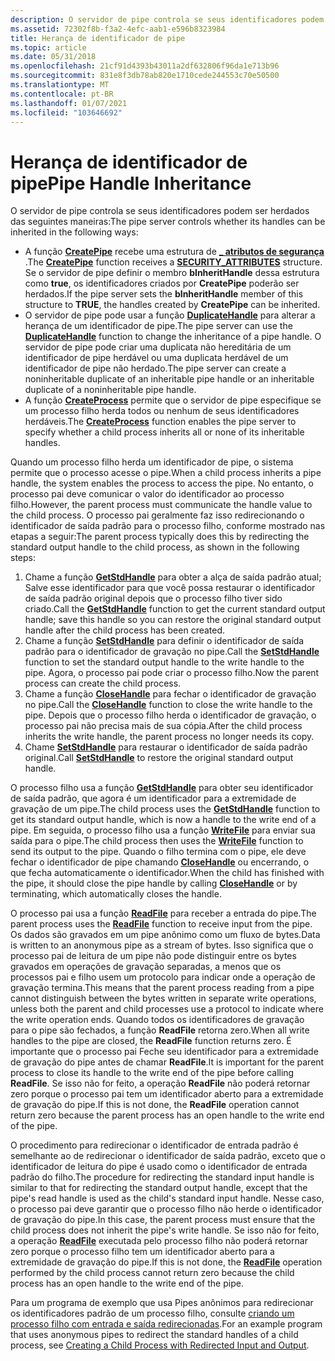 ```yaml
---
description: O servidor de pipe controla se seus identificadores podem ser herdados das seguintes maneiras.
ms.assetid: 72302f8b-f3a2-4efc-aab1-e596b8323984
title: Herança de identificador de pipe
ms.topic: article
ms.date: 05/31/2018
ms.openlocfilehash: 21cf91d4393b43011a2df632806f96da1e713b96
ms.sourcegitcommit: 831e8f3db78ab820e1710cede244553c70e50500
ms.translationtype: MT
ms.contentlocale: pt-BR
ms.lasthandoff: 01/07/2021
ms.locfileid: "103646692"
---
```

# <a name="pipe-handle-inheritance"></a><span data-ttu-id="6a575-103">Herança de identificador de pipe</span><span class="sxs-lookup"><span data-stu-id="6a575-103">Pipe Handle Inheritance</span></span>

<span data-ttu-id="6a575-104">O servidor de pipe controla se seus identificadores podem ser herdados das seguintes maneiras:</span><span class="sxs-lookup"><span data-stu-id="6a575-104">The pipe server controls whether its handles can be inherited in the following ways:</span></span>

-   <span data-ttu-id="6a575-105">A função [**CreatePipe**](/windows/win32/api/namedpipeapi/nf-namedpipeapi-createpipe) recebe uma estrutura de [**\_ atributos de segurança**](/previous-versions/windows/desktop/legacy/aa379560(v=vs.85)) .</span><span class="sxs-lookup"><span data-stu-id="6a575-105">The [**CreatePipe**](/windows/win32/api/namedpipeapi/nf-namedpipeapi-createpipe) function receives a [**SECURITY\_ATTRIBUTES**](/previous-versions/windows/desktop/legacy/aa379560(v=vs.85)) structure.</span></span> <span data-ttu-id="6a575-106">Se o servidor de pipe definir o membro **bInheritHandle** dessa estrutura como **true**, os identificadores criados por **CreatePipe** poderão ser herdados.</span><span class="sxs-lookup"><span data-stu-id="6a575-106">If the pipe server sets the **bInheritHandle** member of this structure to **TRUE**, the handles created by **CreatePipe** can be inherited.</span></span>
-   <span data-ttu-id="6a575-107">O servidor de pipe pode usar a função [**DuplicateHandle**](/windows/desktop/api/handleapi/nf-handleapi-duplicatehandle) para alterar a herança de um identificador de pipe.</span><span class="sxs-lookup"><span data-stu-id="6a575-107">The pipe server can use the [**DuplicateHandle**](/windows/desktop/api/handleapi/nf-handleapi-duplicatehandle) function to change the inheritance of a pipe handle.</span></span> <span data-ttu-id="6a575-108">O servidor de pipe pode criar uma duplicata não hereditária de um identificador de pipe herdável ou uma duplicata herdável de um identificador de pipe não herdado.</span><span class="sxs-lookup"><span data-stu-id="6a575-108">The pipe server can create a noninheritable duplicate of an inheritable pipe handle or an inheritable duplicate of a noninheritable pipe handle.</span></span>
-   <span data-ttu-id="6a575-109">A função [**CreateProcess**](/windows/desktop/api/processthreadsapi/nf-processthreadsapi-createprocessa) permite que o servidor de pipe especifique se um processo filho herda todos ou nenhum de seus identificadores herdáveis.</span><span class="sxs-lookup"><span data-stu-id="6a575-109">The [**CreateProcess**](/windows/desktop/api/processthreadsapi/nf-processthreadsapi-createprocessa) function enables the pipe server to specify whether a child process inherits all or none of its inheritable handles.</span></span>

<span data-ttu-id="6a575-110">Quando um processo filho herda um identificador de pipe, o sistema permite que o processo acesse o pipe.</span><span class="sxs-lookup"><span data-stu-id="6a575-110">When a child process inherits a pipe handle, the system enables the process to access the pipe.</span></span> <span data-ttu-id="6a575-111">No entanto, o processo pai deve comunicar o valor do identificador ao processo filho.</span><span class="sxs-lookup"><span data-stu-id="6a575-111">However, the parent process must communicate the handle value to the child process.</span></span> <span data-ttu-id="6a575-112">O processo pai geralmente faz isso redirecionando o identificador de saída padrão para o processo filho, conforme mostrado nas etapas a seguir:</span><span class="sxs-lookup"><span data-stu-id="6a575-112">The parent process typically does this by redirecting the standard output handle to the child process, as shown in the following steps:</span></span>

1.  <span data-ttu-id="6a575-113">Chame a função [**GetStdHandle**](/windows/console/getstdhandle) para obter a alça de saída padrão atual; Salve esse identificador para que você possa restaurar o identificador de saída padrão original depois que o processo filho tiver sido criado.</span><span class="sxs-lookup"><span data-stu-id="6a575-113">Call the [**GetStdHandle**](/windows/console/getstdhandle) function to get the current standard output handle; save this handle so you can restore the original standard output handle after the child process has been created.</span></span>
2.  <span data-ttu-id="6a575-114">Chame a função [**SetStdHandle**](/windows/console/setstdhandle) para definir o identificador de saída padrão para o identificador de gravação no pipe.</span><span class="sxs-lookup"><span data-stu-id="6a575-114">Call the [**SetStdHandle**](/windows/console/setstdhandle) function to set the standard output handle to the write handle to the pipe.</span></span> <span data-ttu-id="6a575-115">Agora, o processo pai pode criar o processo filho.</span><span class="sxs-lookup"><span data-stu-id="6a575-115">Now the parent process can create the child process.</span></span>
3.  <span data-ttu-id="6a575-116">Chame a função [**CloseHandle**](/windows/desktop/api/handleapi/nf-handleapi-closehandle) para fechar o identificador de gravação no pipe.</span><span class="sxs-lookup"><span data-stu-id="6a575-116">Call the [**CloseHandle**](/windows/desktop/api/handleapi/nf-handleapi-closehandle) function to close the write handle to the pipe.</span></span> <span data-ttu-id="6a575-117">Depois que o processo filho herda o identificador de gravação, o processo pai não precisa mais de sua cópia.</span><span class="sxs-lookup"><span data-stu-id="6a575-117">After the child process inherits the write handle, the parent process no longer needs its copy.</span></span>
4.  <span data-ttu-id="6a575-118">Chame [**SetStdHandle**](/windows/console/setstdhandle) para restaurar o identificador de saída padrão original.</span><span class="sxs-lookup"><span data-stu-id="6a575-118">Call [**SetStdHandle**](/windows/console/setstdhandle) to restore the original standard output handle.</span></span>

<span data-ttu-id="6a575-119">O processo filho usa a função [**GetStdHandle**](/windows/console/getstdhandle) para obter seu identificador de saída padrão, que agora é um identificador para a extremidade de gravação de um pipe.</span><span class="sxs-lookup"><span data-stu-id="6a575-119">The child process uses the [**GetStdHandle**](/windows/console/getstdhandle) function to get its standard output handle, which is now a handle to the write end of a pipe.</span></span> <span data-ttu-id="6a575-120">Em seguida, o processo filho usa a função [**WriteFile**](/windows/desktop/api/fileapi/nf-fileapi-writefile) para enviar sua saída para o pipe.</span><span class="sxs-lookup"><span data-stu-id="6a575-120">The child process then uses the [**WriteFile**](/windows/desktop/api/fileapi/nf-fileapi-writefile) function to send its output to the pipe.</span></span> <span data-ttu-id="6a575-121">Quando o filho termina com o pipe, ele deve fechar o identificador de pipe chamando [**CloseHandle**](/windows/desktop/api/handleapi/nf-handleapi-closehandle) ou encerrando, o que fecha automaticamente o identificador.</span><span class="sxs-lookup"><span data-stu-id="6a575-121">When the child has finished with the pipe, it should close the pipe handle by calling [**CloseHandle**](/windows/desktop/api/handleapi/nf-handleapi-closehandle) or by terminating, which automatically closes the handle.</span></span>

<span data-ttu-id="6a575-122">O processo pai usa a função [**ReadFile**](/windows/desktop/api/fileapi/nf-fileapi-readfile) para receber a entrada do pipe.</span><span class="sxs-lookup"><span data-stu-id="6a575-122">The parent process uses the [**ReadFile**](/windows/desktop/api/fileapi/nf-fileapi-readfile) function to receive input from the pipe.</span></span> <span data-ttu-id="6a575-123">Os dados são gravados em um pipe anônimo como um fluxo de bytes.</span><span class="sxs-lookup"><span data-stu-id="6a575-123">Data is written to an anonymous pipe as a stream of bytes.</span></span> <span data-ttu-id="6a575-124">Isso significa que o processo pai de leitura de um pipe não pode distinguir entre os bytes gravados em operações de gravação separadas, a menos que os processos pai e filho usem um protocolo para indicar onde a operação de gravação termina.</span><span class="sxs-lookup"><span data-stu-id="6a575-124">This means that the parent process reading from a pipe cannot distinguish between the bytes written in separate write operations, unless both the parent and child processes use a protocol to indicate where the write operation ends.</span></span> <span data-ttu-id="6a575-125">Quando todos os identificadores de gravação para o pipe são fechados, a função **ReadFile** retorna zero.</span><span class="sxs-lookup"><span data-stu-id="6a575-125">When all write handles to the pipe are closed, the **ReadFile** function returns zero.</span></span> <span data-ttu-id="6a575-126">É importante que o processo pai Feche seu identificador para a extremidade de gravação do pipe antes de chamar **ReadFile**.</span><span class="sxs-lookup"><span data-stu-id="6a575-126">It is important for the parent process to close its handle to the write end of the pipe before calling **ReadFile**.</span></span> <span data-ttu-id="6a575-127">Se isso não for feito, a operação **ReadFile** não poderá retornar zero porque o processo pai tem um identificador aberto para a extremidade de gravação do pipe.</span><span class="sxs-lookup"><span data-stu-id="6a575-127">If this is not done, the **ReadFile** operation cannot return zero because the parent process has an open handle to the write end of the pipe.</span></span>

<span data-ttu-id="6a575-128">O procedimento para redirecionar o identificador de entrada padrão é semelhante ao de redirecionar o identificador de saída padrão, exceto que o identificador de leitura do pipe é usado como o identificador de entrada padrão do filho.</span><span class="sxs-lookup"><span data-stu-id="6a575-128">The procedure for redirecting the standard input handle is similar to that for redirecting the standard output handle, except that the pipe's read handle is used as the child's standard input handle.</span></span> <span data-ttu-id="6a575-129">Nesse caso, o processo pai deve garantir que o processo filho não herde o identificador de gravação do pipe.</span><span class="sxs-lookup"><span data-stu-id="6a575-129">In this case, the parent process must ensure that the child process does not inherit the pipe's write handle.</span></span> <span data-ttu-id="6a575-130">Se isso não for feito, a operação [**ReadFile**](/windows/desktop/api/fileapi/nf-fileapi-readfile) executada pelo processo filho não poderá retornar zero porque o processo filho tem um identificador aberto para a extremidade de gravação do pipe.</span><span class="sxs-lookup"><span data-stu-id="6a575-130">If this is not done, the [**ReadFile**](/windows/desktop/api/fileapi/nf-fileapi-readfile) operation performed by the child process cannot return zero because the child process has an open handle to the write end of the pipe.</span></span>

<span data-ttu-id="6a575-131">Para um programa de exemplo que usa Pipes anônimos para redirecionar os identificadores padrão de um processo filho, consulte [criando um processo filho com entrada e saída redirecionadas](/windows/desktop/ProcThread/creating-a-child-process-with-redirected-input-and-output).</span><span class="sxs-lookup"><span data-stu-id="6a575-131">For an example program that uses anonymous pipes to redirect the standard handles of a child process, see [Creating a Child Process with Redirected Input and Output](/windows/desktop/ProcThread/creating-a-child-process-with-redirected-input-and-output).</span></span>

 

 
